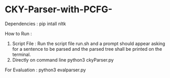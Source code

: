 # CKY-Parser-with-PCFG-

Dependencies :
pip intall nltk

How to Run :
1. Script File :
Run the script file run.sh and a prompt should appear asking for a sentence to be parsed and the parsed tree shall be printed on the terminal.
2. Directly on command line
python3 ckyParser.py

For Evaluation :
python3 evalparser.py
